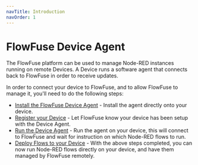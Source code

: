 ```yaml
---
navTitle: Introduction
navOrder: 1
---
```

# FlowFuse Device Agent

The FlowFuse platform can be used to manage Node-RED instances running on remote Devices.
A Device runs a software agent that connects back to FlowFuse in order to receive updates.

In order to connect your device to FlowFuse, and to allow FlowFuse to manage it, you'll need to do the following steps:

- [Install the FlowFuse Device Agent](./install.md) - Install the agent directly onto your device.
- [Register your Device](./register.md) - Let FlowFuse know your device has been setup with the Device Agent.
- [Run the Device Agent](./running.md) - Run the agent on your device, this will connect to FlowFuse and wait for instruction on which Node-RED flows to run.
- [Deploy Flows to your Device](./deploy.md) - With the above steps completed, you can now run Node-RED flows directly on your device, and have them managed by FlowFuse remotely.